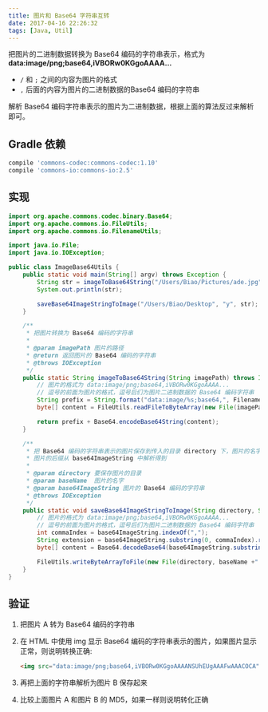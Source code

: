 ```yaml
---
title: 图片和 Base64 字符串互转
date: 2017-04-16 22:26:32
tags: [Java, Util]
---
```


把图片的二进制数据转换为 Base64 编码的字符串表示，格式为 **data:image/png;base64,iVBORw0KGgoAAAA...**

* `/` 和 `;` 之间的内容为图片的格式
* `,` 后面的内容为图片的二进制数据的Base64 编码的字符串

解析 Base64 编码字符串表示的图片为二进制数据，根据上面的算法反过来解析即可。<!--more-->

## Gradle 依赖

```groovy
compile 'commons-codec:commons-codec:1.10'
compile 'commons-io:commons-io:2.5'
```

## 实现

```java
import org.apache.commons.codec.binary.Base64;
import org.apache.commons.io.FileUtils;
import org.apache.commons.io.FilenameUtils;

import java.io.File;
import java.io.IOException;

public class ImageBase64Utils {
    public static void main(String[] argv) throws Exception {
        String str = imageToBase64String("/Users/Biao/Pictures/ade.jpg");
        System.out.println(str);

        saveBase64ImageStringToImage("/Users/Biao/Desktop", "y", str);
    }

    /**
     * 把图片转换为 Base64 编码的字符串
     *
     * @param imagePath 图片的路径
     * @return 返回图片的 Base64 编码的字符串
     * @throws IOException
     */
    public static String imageToBase64String(String imagePath) throws IOException {
        // 图片的格式为 data:image/png;base64,iVBORw0KGgoAAAA...
        // 逗号的前面为图片的格式，逗号后们为图片二进制数据的 Base64 编码字符串
        String prefix = String.format("data:image/%s;base64,", FilenameUtils.getExtension(imagePath).toLowerCase());
        byte[] content = FileUtils.readFileToByteArray(new File(imagePath));

        return prefix + Base64.encodeBase64String(content);
    }

    /**
     * 把 Base64 编码的字符串表示的图片保存到传入的目录 directory 下，图片的名字为 baseName，不包含后缀，
     * 图片的后缀从 base64ImageString 中解析得到
     *
     * @param directory 要保存图片的目录
     * @param baseName  图片的名字
     * @param base64ImageString 图片的 Base64 编码的字符串
     * @throws IOException
     */
    public static void saveBase64ImageStringToImage(String directory, String baseName, String base64ImageString) throws IOException {
        // 图片的格式为 data:image/png;base64,iVBORw0KGgoAAAA...
        // 逗号的前面为图片的格式，逗号后们为图片二进制数据的 Base64 编码字符串
        int commaIndex = base64ImageString.indexOf(",");
        String extension = base64ImageString.substring(0, commaIndex).replaceAll("data:image/(.+);base64", "$1");
        byte[] content = Base64.decodeBase64(base64ImageString.substring(commaIndex));

        FileUtils.writeByteArrayToFile(new File(directory, baseName +"."+extension), content);
    }
}
```

## 验证

1. 把图片 A 转为 Base64 编码的字符串

2. 在 HTML 中使用 img 显示 Base64 编码的字符串表示的图片，如果图片显示正常，则说明转换正确:

   ```html
   <img src="data:image/png;base64,iVBORw0KGgoAAAANSUhEUgAAAFwAAACOCA">
   ```

3. 再把上面的字符串解析为图片 B 保存起来

4. 比较上面图片 A 和图片 B 的 MD5，如果一样则说明转化正确